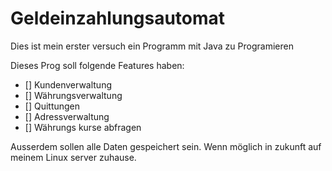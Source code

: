 # Geldeinzahlungsautomat
Dies ist mein erster versuch ein Programm mit Java zu Programieren

Dieses Prog soll folgende Features haben:
- [] Kundenverwaltung
- [] Währungsverwaltung
- [] Quittungen
- [] Adressverwaltung
- [] Währungs kurse abfragen

Ausserdem sollen alle Daten gespeichert sein.
Wenn möglich in zukunft auf meinem Linux server zuhause.



